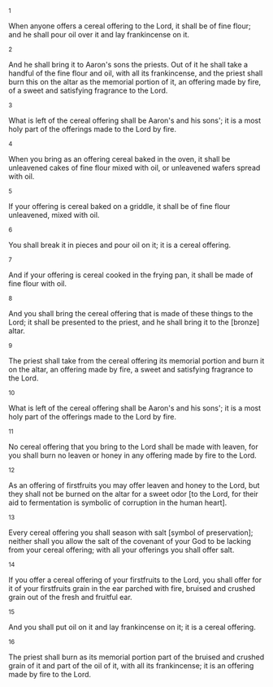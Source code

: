<sup>1</sup> 

When anyone offers a cereal offering to the Lord, it shall be of fine flour; and he shall pour oil over it and lay frankincense on it. 

<sup>2</sup> 

And he shall bring it to Aaron's sons the priests. Out of it he shall take a handful of the fine flour and oil, with all its frankincense, and the priest shall burn this on the altar as the memorial portion of it, an offering made by fire, of a sweet and satisfying fragrance to the Lord. 

<sup>3</sup> 

What is left of the cereal offering shall be Aaron's and his sons'; it is a most holy part of the offerings made to the Lord by fire. 

<sup>4</sup> 

When you bring as an offering cereal baked in the oven, it shall be unleavened cakes of fine flour mixed with oil, or unleavened wafers spread with oil. 

<sup>5</sup> 

If your offering is cereal baked on a griddle, it shall be of fine flour unleavened, mixed with oil. 

<sup>6</sup> 

You shall break it in pieces and pour oil on it; it is a cereal offering. 

<sup>7</sup> 

And if your offering is cereal cooked in the frying pan, it shall be made of fine flour with oil. 

<sup>8</sup> 

And you shall bring the cereal offering that is made of these things to the Lord; it shall be presented to the priest, and he shall bring it to the [bronze] altar. 

<sup>9</sup> 

The priest shall take from the cereal offering its memorial portion and burn it on the altar, an offering made by fire, a sweet and satisfying fragrance to the Lord. 

<sup>10</sup> 

What is left of the cereal offering shall be Aaron's and his sons'; it is a most holy part of the offerings made to the Lord by fire. 

<sup>11</sup> 

No cereal offering that you bring to the Lord shall be made with leaven, for you shall burn no leaven or honey in any offering made by fire to the Lord. 

<sup>12</sup> 

As an offering of firstfruits you may offer leaven and honey to the Lord, but they shall not be burned on the altar for a sweet odor [to the Lord, for their aid to fermentation is symbolic of corruption in the human heart]. 

<sup>13</sup> 

Every cereal offering you shall season with salt [symbol of preservation]; neither shall you allow the salt of the covenant of your God to be lacking from your cereal offering; with all your offerings you shall offer salt. 

<sup>14</sup> 

If you offer a cereal offering of your firstfruits to the Lord, you shall offer for it of your firstfruits grain in the ear parched with fire, bruised and crushed grain out of the fresh and fruitful ear. 

<sup>15</sup> 

And you shall put oil on it and lay frankincense on it; it is a cereal offering. 

<sup>16</sup> 

The priest shall burn as its memorial portion part of the bruised and crushed grain of it and part of the oil of it, with all its frankincense; it is an offering made by fire to the Lord.